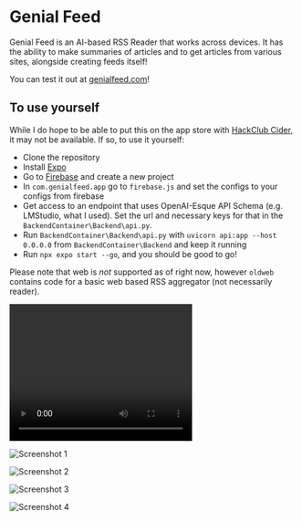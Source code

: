 # Genial Feed

Genial Feed is an AI-based RSS Reader that works across devices.
It has the ability to make summaries of articles and to get articles from various sites, alongside creating feeds itself!

You can test it out at [genialfeed.com](https://genialfeed.com)!

## To use yourself
While I do hope to be able to put this on the app store with [HackClub Cider](https://cider.hackclub.com/), it may not be available. If so, to use it yourself:

- Clone the repository
- Install [Expo](https://expo.dev)
- Go to [Firebase](https://firebase.google.com) and create a new project
- In `com.genialfeed.app` go to `firebase.js` and set the configs to your configs from firebase
- Get access to an endpoint that uses OpenAI-Esque API Schema (e.g. LMStudio, what I used). Set the url and necessary keys for that in the `BackendContainer\Backend\api.py`.
- Run `BackendContainer\Backend\api.py` with `uvicorn api:app --host 0.0.0.0` from `BackendContainer\Backend` and keep it running
- Run `npx expo start --go`, and you should be good to go!

Please note that web is *not* supported as of right now, however `oldweb` contains code for a basic web based RSS aggregator (not necessarily reader).

<video width="320" height="240" controls>
  <source src="https://github.com/MelonMars/GenialFeed/raw/refs/heads/main/genialfeed.com/demo.webm" type="video/webm">
  Your browser does not support the video tag.
</video>

![Screenshot 1](https://raw.githubusercontent.com/MelonMars/GenialFeed/refs/heads/main/genialfeed.com/image4.png)

![Screenshot 2](https://raw.githubusercontent.com/MelonMars/GenialFeed/refs/heads/main/genialfeed.com/image3.png)

![Screenshot 3](https://raw.githubusercontent.com/MelonMars/GenialFeed/refs/heads/main/genialfeed.com/image2.png)

![Screenshot 4](https://raw.githubusercontent.com/MelonMars/GenialFeed/refs/heads/main/genialfeed.com/image1.png)
